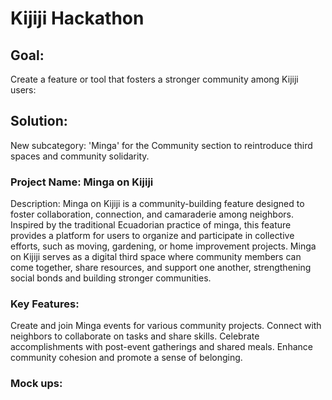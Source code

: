 # Kijiji Hackathon

## Goal:

Create a feature or tool that fosters a stronger community among Kijiji users:

## Solution:

New subcategory: 'Minga' for the Community section to reintroduce third spaces and community solidarity.

### Project Name: Minga on Kijiji

Description:
Minga on Kijiji is a community-building feature designed to foster collaboration, connection, and camaraderie among neighbors. Inspired by the traditional Ecuadorian practice of minga, this feature provides a platform for users to organize and participate in collective efforts, such as moving, gardening, or home improvement projects. Minga on Kijiji serves as a digital third space where community members can come together, share resources, and support one another, strengthening social bonds and building stronger communities.

### Key Features:

Create and join Minga events for various community projects.
Connect with neighbors to collaborate on tasks and share skills.
Celebrate accomplishments with post-event gatherings and shared meals.
Enhance community cohesion and promote a sense of belonging.

### Mock ups:


